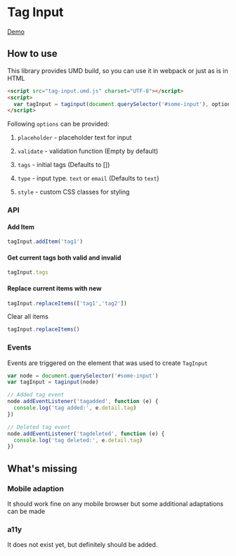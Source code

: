 # Tag Input

[Demo](https://arusanov.github.io/tag-input/)

## How to use

This library provides UMD build, so you can use it in webpack or just as is in HTML

```html
<script src="tag-input.umd.js" charset="UTF-8"></script>
<script>
  var tagInput = taginput(document.querySelector('#some-input'), options)
</script>
```

Following `options` can be provided:

1. `placeholder` - placeholder text for input

2. `validate` - validation function (Empty by default)

3. `tags` - initial tags (Defaults to [])

4. `type` - input type. `text` or `email` (Defaults to `text`)

5. `style` - custom CSS classes for styling

### API

#### Add Item

```js
tagInput.addItem('tag1')
```

#### Get current tags both valid and invalid

```js
tagInput.tags
```

#### Replace current items with new

```js
tagInput.replaceItems(['tag1','tag2'])
```

Clear all items

```js
tagInput.replaceItems()
```

### Events

Events are triggered on the element that was used to create `TagInput`

```js
var node = document.querySelector('#some-input')
var tagInput = taginput(node)

// Added tag event
node.addEventListener('tagadded', function (e) {
  console.log('tag added:', e.detail.tag)
})

// Deleted tag event
node.addEventListener('tagdeleted', function (e) {
  console.log('tag deleted:', e.detail.tag)
})
```

## What's missing

### Mobile adaption

It should work fine on any mobile browser but some additional adaptations can be made

### a11y

It does not exist yet, but definitely should be added.


